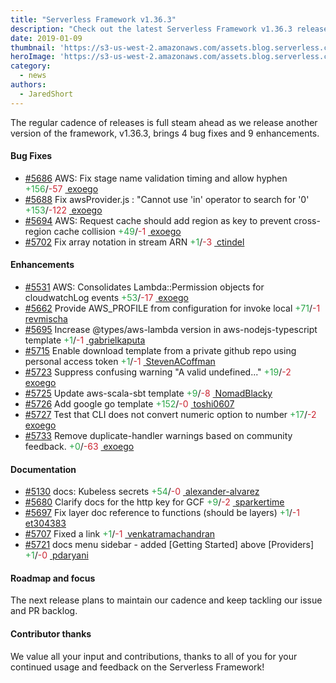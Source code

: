 ```yaml
---
title: "Serverless Framework v1.36.3"
description: "Check out the latest Serverless Framework v1.36.3 release"
date: 2019-01-09
thumbnail: 'https://s3-us-west-2.amazonaws.com/assets.blog.serverless.com/framework-updates/framework-v1363-thumb.png'
heroImage: 'https://s3-us-west-2.amazonaws.com/assets.blog.serverless.com/framework-updates/framework-v1363-header.svg'
category:
  - news
authors: 
  - JaredShort
---
```


The regular cadence of releases is full steam ahead as we release another version of the framework, v1.36.3, brings 4 bug fixes and 9 enhancements.

#### Bug Fixes

- [#5686](https://github.com/serverless/serverless/pull/5686) AWS: Fix stage name validation timing and allow hyphen <a href="https://github.com/serverless/serverless/pull/5686/files?utf8=✓&diff=split" style="text-decoration:none;"> <span style="color:#28a647">+156</span>/<span style="color:#cb2431">-57</span></a> <a href="https://github.com/exoego"> <img src='https://avatars2.githubusercontent.com/u/127635?v=4' alt='' style="max-height:20px"> exoego</a>
- [#5688](https://github.com/serverless/serverless/pull/5688) Fix awsProvider.js : "Cannot use 'in' operator to search for '0'<a href="https://github.com/serverless/serverless/pull/5688/files?utf8=✓&diff=split" style="text-decoration:none;"> <span style="color:#28a647">+153</span>/<span style="color:#cb2431">-122</span></a> <a href="https://github.com/exoego"> <img src='https://avatars2.githubusercontent.com/u/127635?v=4' alt='' style="max-height:20px"> exoego</a>
- [#5694](https://github.com/serverless/serverless/pull/5694) AWS: Request cache should add region as key to prevent cross-region cache collision<a href="https://github.com/serverless/serverless/pull/5694/files?utf8=✓&diff=split" style="text-decoration:none;"> <span style="color:#28a647">+49</span>/<span style="color:#cb2431">-1</span></a> <a href="https://github.com/exoego"> <img src='https://avatars2.githubusercontent.com/u/127635?v=4' alt='' style="max-height:20px"> exoego</a>
- [#5702](https://github.com/serverless/serverless/pull/5702) Fix array notation in stream ARN<a href="https://github.com/serverless/serverless/pull/5702/files?utf8=✓&diff=split" style="text-decoration:none;"> <span style="color:#28a647">+1</span>/<span style="color:#cb2431">-3</span></a> <a href="https://github.com/ctindel"> <img src='https://avatars3.githubusercontent.com/u/1863749?v=4' alt='' style="max-height:20px"> ctindel</a>

#### Enhancements

- [#5531](https://github.com/serverless/serverless/pull/5531) AWS: Consolidates Lambda::Permission objects for cloudwatchLog events<a href="https://github.com/serverless/serverless/pull/5531/files?utf8=✓&diff=split" style="text-decoration:none;"> <span style="color:#28a647">+53</span>/<span style="color:#cb2431">-17</span></a> <a href="https://github.com/exoego"> <img src='https://avatars2.githubusercontent.com/u/127635?v=4' alt='' style="max-height:20px"> exoego</a>
- [#5662](https://github.com/serverless/serverless/pull/5662) Provide AWS_PROFILE from configuration for invoke local<a href="https://github.com/serverless/serverless/pull/5662/files?utf8=✓&diff=split" style="text-decoration:none;"> <span style="color:#28a647">+71</span>/<span style="color:#cb2431">-1</span></a> <a href="https://github.com/revmischa"> <img src='https://avatars0.githubusercontent.com/u/245131?v=4' alt='' style="max-height:20px"> revmischa</a>
- [#5695](https://github.com/serverless/serverless/pull/5695) Increase @types/aws-lambda version in aws-nodejs-typescript template<a href="https://github.com/serverless/serverless/pull/5695/files?utf8=✓&diff=split" style="text-decoration:none;"> <span style="color:#28a647">+1</span>/<span style="color:#cb2431">-1</span></a> <a href="https://github.com/gabrielkaputa"> <img src='https://avatars1.githubusercontent.com/u/7780548?v=4' alt='' style="max-height:20px"> gabrielkaputa</a>
- [#5715](https://github.com/serverless/serverless/pull/5715) Enable download template from a private github repo using personal access token<a href="https://github.com/serverless/serverless/pull/5715/files?utf8=✓&diff=split" style="text-decoration:none;"> <span style="color:#28a647">+1</span>/<span style="color:#cb2431">-1</span></a> <a href="https://github.com/StevenACoffman"> <img src='https://avatars3.githubusercontent.com/u/1942608?v=4' alt='' style="max-height:20px"> StevenACoffman</a>
- [#5723](https://github.com/serverless/serverless/pull/5723) Suppress confusing warning "A valid undefined..." <a href="https://github.com/serverless/serverless/pull/5723/files?utf8=✓&diff=split" style="text-decoration:none;"> <span style="color:#28a647">+19</span>/<span style="color:#cb2431">-2</span></a> <a href="https://github.com/exoego"> <img src='https://avatars2.githubusercontent.com/u/127635?v=4' alt='' style="max-height:20px"> exoego</a>
- [#5725](https://github.com/serverless/serverless/pull/5725) Update aws-scala-sbt template<a href="https://github.com/serverless/serverless/pull/5725/files?utf8=✓&diff=split" style="text-decoration:none;"> <span style="color:#28a647">+9</span>/<span style="color:#cb2431">-8</span></a> <a href="https://github.com/NomadBlacky"> <img src='https://avatars2.githubusercontent.com/u/3215961?v=4' alt='' style="max-height:20px"> NomadBlacky</a>
- [#5726](https://github.com/serverless/serverless/pull/5726) Add google go template<a href="https://github.com/serverless/serverless/pull/5726/files?utf8=✓&diff=split" style="text-decoration:none;"> <span style="color:#28a647">+152</span>/<span style="color:#cb2431">-0</span></a> <a href="https://github.com/toshi0607"> <img src='https://avatars0.githubusercontent.com/u/7035446?v=4' alt='' style="max-height:20px"> toshi0607</a>
- [#5727](https://github.com/serverless/serverless/pull/5727) Test that CLI does not convert numeric option to number<a href="https://github.com/serverless/serverless/pull/5727/files?utf8=✓&diff=split" style="text-decoration:none;"> <span style="color:#28a647">+17</span>/<span style="color:#cb2431">-2</span></a> <a href="https://github.com/exoego"> <img src='https://avatars2.githubusercontent.com/u/127635?v=4' alt='' style="max-height:20px"> exoego</a>
- [#5733](https://github.com/serverless/serverless/pull/5733) Remove duplicate-handler warnings based on community feedback.<a href="https://github.com/serverless/serverless/pull/5733/files?utf8=✓&diff=split" style="text-decoration:none;"> <span style="color:#28a647">+0</span>/<span style="color:#cb2431">-63</span></a> <a href="https://github.com/exoego"> <img src='https://avatars2.githubusercontent.com/u/127635?v=4' alt='' style="max-height:20px"> exoego</a>

#### Documentation

- [#5130](https://github.com/serverless/serverless/pull/5130) docs: Kubeless secrets<a href="https://github.com/serverless/serverless/pull/5130/files?utf8=✓&diff=split" style="text-decoration:none;"> <span style="color:#28a647">+54</span>/<span style="color:#cb2431">-0</span></a> <a href="https://github.com/alexander-alvarez"> <img src='https://avatars3.githubusercontent.com/u/11779993?v=4' alt='' style="max-height:20px"> alexander-alvarez</a>
- [#5680](https://github.com/serverless/serverless/pull/5680) Clarify docs for the http key for GCF<a href="https://github.com/serverless/serverless/pull/5680/files?utf8=✓&diff=split" style="text-decoration:none;"> <span style="color:#28a647">+9</span>/<span style="color:#cb2431">-2</span></a> <a href="https://github.com/sparkertime"> <img src='https://avatars2.githubusercontent.com/u/128267?v=4' alt='' style="max-height:20px"> sparkertime</a>
- [#5697](https://github.com/serverless/serverless/pull/5697) Fix layer doc reference to functions (should be layers)<a href="https://github.com/serverless/serverless/pull/5697/files?utf8=✓&diff=split" style="text-decoration:none;"> <span style="color:#28a647">+1</span>/<span style="color:#cb2431">-1</span></a> <a href="https://github.com/et304383"> <img src='https://avatars3.githubusercontent.com/u/2693414?v=4' alt='' style="max-height:20px"> et304383</a>
- [#5707](https://github.com/serverless/serverless/pull/5707) Fixed a link<a href="https://github.com/serverless/serverless/pull/5707/files?utf8=✓&diff=split" style="text-decoration:none;"> <span style="color:#28a647">+1</span>/<span style="color:#cb2431">-1</span></a> <a href="https://github.com/venkatramachandran"> <img src='https://avatars1.githubusercontent.com/u/4744258?v=4' alt='' style="max-height:20px"> venkatramachandran</a>
- [#5721](https://github.com/serverless/serverless/pull/5721) docs menu sidebar - added [Getting Started] above [Providers]<a href="https://github.com/serverless/serverless/pull/5721/files?utf8=✓&diff=split" style="text-decoration:none;"> <span style="color:#28a647">+1</span>/<span style="color:#cb2431">-0</span></a> <a href="https://github.com/pdaryani"> <img src='https://avatars1.githubusercontent.com/u/43791027?v=4' alt='' style="max-height:20px"> pdaryani</a>

#### Roadmap and focus

The next release plans to maintain our cadence and keep tackling our issue and PR backlog.

#### Contributor thanks

We value all your input and contributions, thanks to all of you for your continued usage and feedback on the Serverless Framework!
